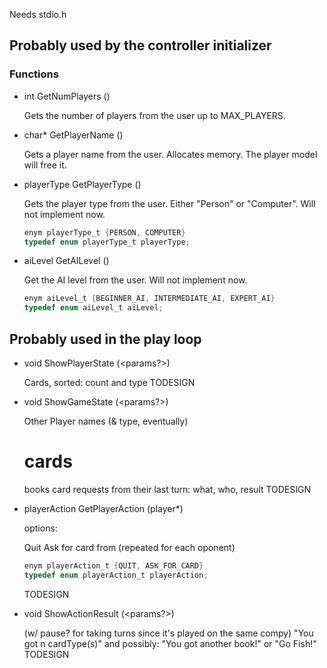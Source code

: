 Needs stdio.h

## Probably used by the controller initializer

### Functions

* int GetNumPlayers ()

	Gets the number of players from the user up to MAX_PLAYERS.

* char* GetPlayerName ()

	Gets a player name from the user.  Allocates memory.  The player model will free it.

* playerType GetPlayerType ()

	Gets the player type from the user.  Either "Person" or "Computer".
	Will not implement now.

	````c
	enym playerType_t {PERSON, COMPUTER}
	typedef enum playerType_t playerType;
	````

* aiLevel GetAILevel ()

	Get the AI level from the user.
	Will not implement now.	

	````c
	enym aiLevel_t {BEGINNER_AI, INTERMEDIATE_AI, EXPERT_AI}
	typedef enum aiLevel_t aiLevel;
	````


## Probably used in the play loop

* void ShowPlayerState (<params?>)

	Cards, sorted: count and type
	TODESIGN

* void ShowGameState (<params?>)

	Other Player names (& type, eventually)

	# cards
	books
	card requests from their last turn: what, who, result
	TODESIGN
			
* playerAction GetPlayerAction (player*)

	options:
	
	Quit
	Ask for card from <player> (repeated for each oponent)

	````c
	enym playerAction_t {QUIT, ASK_FOR_CARD}
	typedef enum playerAction_t playerAction;
	````
	TODESIGN

		
* void ShowActionResult (<params?>)

	(w/ pause? for taking turns since it's played on the same compy)
	"You got n cardType(s)"
	and possibly: "You got another book!"
	or
	"Go Fish!"
	TODESIGN
